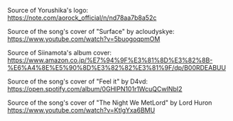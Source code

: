 Source of Yorushika's logo:
https://note.com/aorock_official/n/nd78aa7b8a52c

Source of the song's cover of "Surface" by acloudyskye:
https://www.youtube.com/watch?v=5buogoqpmOM

Source of Siinamota's album cover:
https://www.amazon.co.jp/%E7%94%9F%E3%81%8D%E3%82%8B-%E6%A4%8E%E5%90%8D%E3%82%82%E3%81%9F/dp/B00RDEABUU

Source of the song's cover of "Feel it" by D4vd:
https://open.spotify.com/album/0GHlPN101r1WcuQCwINbI2

Source of the song's cover of "The Night We MetLord" by Lord Huron
https://www.youtube.com/watch?v=KtlgYxa6BMU